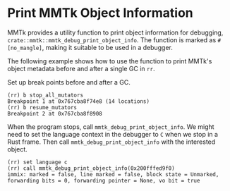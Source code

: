 # Print MMTk Object Information

MMTk provides a utility function to print object information for debugging, `crate::mmtk::mmtk_debug_print_object_info`.
The function is marked as `#[no_mangle]`, making it suitable to be used in a debugger.

The following example shows how to use the function to print MMTk's object metadata before and after a single GC in `rr`.

Set up break points before and after a GC.

```console
(rr) b stop_all_mutators
Breakpoint 1 at 0x767cba8f74e8 (14 locations)
(rr) b resume_mutators
Breakpoint 2 at 0x767cba8f8908
```

When the program stops, call `mmtk_debug_print_object_info`. We might need to
set the language context in the debugger to `C` when we stop in a Rust frame.
Then call `mmtk_debug_print_object_info` with the interested object.

```console
(rr) set language c
(rr) call mmtk_debug_print_object_info(0x200fffed9f0)
immix: marked = false, line marked = false, block state = Unmarked, forwarding bits = 0, forwarding pointer = None, vo bit = true
```
